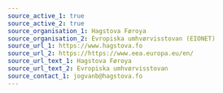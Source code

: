 ```yaml
---
source_active_1: true
source_active_2: true
source_organisation_1: Hagstova Føroya
source_organisation_2: Evropiska umhvørvisstovan (EIONET)
source_url_1: https://www.hagstova.fo
source_url_2: https://https://www.eea.europa.eu/en/
source_url_text_1: Hagstova Føroya
source_url_text_2: Evropiska umhvørvisstovan
source_contact_1: jogvanb@hagstova.fo
---
```

